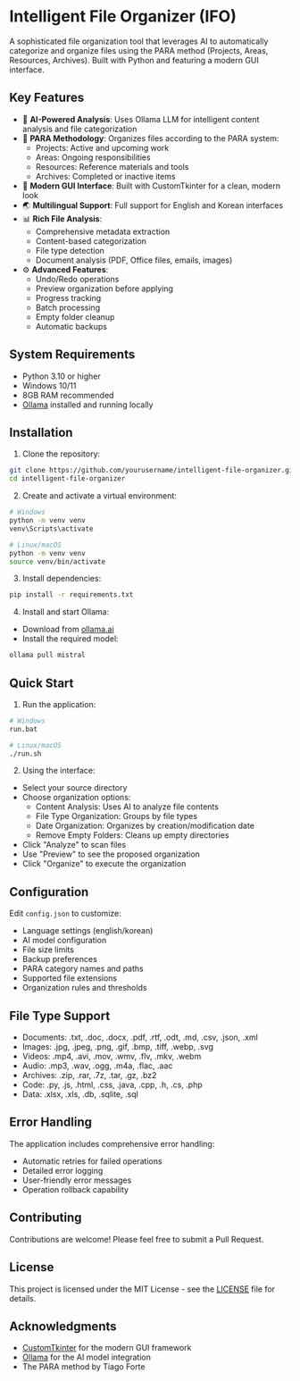 # Intelligent File Organizer (IFO)

A sophisticated file organization tool that leverages AI to automatically categorize and organize files using the PARA method (Projects, Areas, Resources, Archives). Built with Python and featuring a modern GUI interface.

## Key Features

- 🤖 **AI-Powered Analysis**: Uses Ollama LLM for intelligent content analysis and file categorization
- 📁 **PARA Methodology**: Organizes files according to the PARA system:
  - Projects: Active and upcoming work
  - Areas: Ongoing responsibilities
  - Resources: Reference materials and tools
  - Archives: Completed or inactive items
- 🎨 **Modern GUI Interface**: Built with CustomTkinter for a clean, modern look
- 🌏 **Multilingual Support**: Full support for English and Korean interfaces
- 📊 **Rich File Analysis**:
  - Comprehensive metadata extraction
  - Content-based categorization
  - File type detection
  - Document analysis (PDF, Office files, emails, images)
- ⚙️ **Advanced Features**:
  - Undo/Redo operations
  - Preview organization before applying
  - Progress tracking
  - Batch processing
  - Empty folder cleanup
  - Automatic backups

## System Requirements

- Python 3.10 or higher
- Windows 10/11
- 8GB RAM recommended
- [Ollama](https://ollama.ai/) installed and running locally

## Installation

1. Clone the repository:
```bash
git clone https://github.com/yourusername/intelligent-file-organizer.git
cd intelligent-file-organizer
```

2. Create and activate a virtual environment:
```bash
# Windows
python -m venv venv
venv\Scripts\activate

# Linux/macOS
python -m venv venv
source venv/bin/activate
```

3. Install dependencies:
```bash
pip install -r requirements.txt
```

4. Install and start Ollama:
- Download from [ollama.ai](https://ollama.ai)
- Install the required model:
```bash
ollama pull mistral
```

## Quick Start

1. Run the application:
```bash
# Windows
run.bat

# Linux/macOS
./run.sh
```

2. Using the interface:
- Select your source directory
- Choose organization options:
  - Content Analysis: Uses AI to analyze file contents
  - File Type Organization: Groups by file types
  - Date Organization: Organizes by creation/modification date
  - Remove Empty Folders: Cleans up empty directories
- Click "Analyze" to scan files
- Use "Preview" to see the proposed organization
- Click "Organize" to execute the organization

## Configuration

Edit `config.json` to customize:

- Language settings (english/korean)
- AI model configuration
- File size limits
- Backup preferences
- PARA category names and paths
- Supported file extensions
- Organization rules and thresholds

## File Type Support

- Documents: .txt, .doc, .docx, .pdf, .rtf, .odt, .md, .csv, .json, .xml
- Images: .jpg, .jpeg, .png, .gif, .bmp, .tiff, .webp, .svg
- Videos: .mp4, .avi, .mov, .wmv, .flv, .mkv, .webm
- Audio: .mp3, .wav, .ogg, .m4a, .flac, .aac
- Archives: .zip, .rar, .7z, .tar, .gz, .bz2
- Code: .py, .js, .html, .css, .java, .cpp, .h, .cs, .php
- Data: .xlsx, .xls, .db, .sqlite, .sql

## Error Handling

The application includes comprehensive error handling:
- Automatic retries for failed operations
- Detailed error logging
- User-friendly error messages
- Operation rollback capability

## Contributing

Contributions are welcome! Please feel free to submit a Pull Request.

## License

This project is licensed under the MIT License - see the [LICENSE](LICENSE) file for details.

## Acknowledgments

- [CustomTkinter](https://github.com/TomSchimansky/CustomTkinter) for the modern GUI framework
- [Ollama](https://ollama.ai/) for the AI model integration
- The PARA method by Tiago Forte